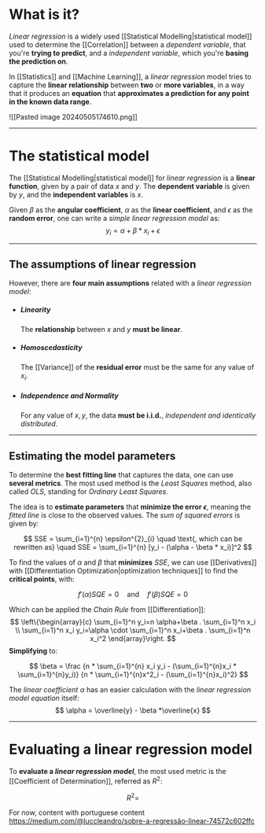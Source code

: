# What is it?
 
*Linear regression* is a widely used [[Statistical Modelling|statistical model]] used to determine the [[Correlation]] between a *dependent variable*, that you're **trying to predict**, and a *independent variable*, which you're **basing the prediction on**.

In [[Statistics]] and [[Machine Learning]], a *linear regression* model tries to capture the **linear relationship** between **two** or **more variables**, in a way that it produces an **equation** that **approximates a prediction for any point in the known data range**.


![[Pasted image 20240505174610.png]]
___
# The statistical model

The [[Statistical Modelling|statistical model]] for *linear regression* is a **linear function**, given by a pair of data $x$ and $y$. The **dependent variable** is given by $y$, and the **independent variables** is $x$.

Given $\beta$ as the **angular coefficient**, $\alpha$ as the **linear coefficient**, and $\epsilon$ as the **random error**, one can write a *simple linear regression model* as:
$$
y_i = \alpha + \beta * x_i + \epsilon
$$
___
## The assumptions of linear regression

However, there are **four main assumptions** related with a *linear regression model*:

- ##### Linearity
	The **relationship** between $x$ and $y$ **must be linear**.

- ##### Homoscedasticity
	The [[Variance]] of the **residual error** must be the same for any value of $x_i$.

- ##### Independence and Normality
	For any value of $x, y$, the data **must be i.i.d.**, *independent and identically distributed*.
___
## Estimating the model parameters

To determine the **best fitting line** that captures the data, one can use **several metrics**. The most used method is the *Least Squares* method, also called *OLS*, standing for *Ordinary Least Squares*.

The idea is to **estimate parameters** that **minimize the error $\epsilon$**, meaning the *fitted line* is close to the observed values. The *sum of squared errors* is given by:

$$
SSE = \sum_{i=1}^{n} \epsilon^{2}_{i} \quad \text{, which can be rewritten as} \quad SSE = \sum_{i=1}^{n} [y_i - (\alpha - \beta * x_i)]^2
$$

To find the values of $\alpha$ and $\beta$ that **minimizes** $SSE$, we can use [[Derivatives]] with [[Differentiation Optimization|optimization techniques]] to find the **critical points**, with:

$$
f'(\alpha) SQE = 0 \quad \text{and} \quad f'(\beta)SQE = 0
$$

Which can be applied the *Chain Rule* from [[Differentiation]]:
$$
\left\{\begin{array}{c}
\sum_{i=1}^n y_i=n \alpha+\beta . \sum_{i=1}^n x_i \\
\sum_{i=1}^n x_i y_i=\alpha \cdot \sum_{i=1}^n x_i+\beta . \sum_{i=1}^n x_i^2
\end{array}\right.
$$
**Simplifying** to:

$$
\beta = \frac
{n * \sum_{i=1}^{n} x_i y_i - (\sum_{i=1}^{n}x_i * \sum_{i=1}^{n}y_i)} 
{n * \sum_{i=1}^{n}x^2_i - (\sum_{i=1}^{n}x_i)^2}
$$

The *linear coefficient* $\alpha$ has an easier calculation with the *linear regression model equation* itself:
$$
\alpha = \overline{y} - \beta *\overline{x}
$$
___
# Evaluating a linear regression model

To **evaluate a *linear regression model***, the most used metric is the [[Coefficient of Determination]], referred as $R^2$:

$$
R^2 = 
$$










 For now, content with portuguese content https://medium.com/@luccleandro/sobre-a-regressão-linear-74572c602ffc